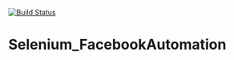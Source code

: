 [![Build Status](https://dev.azure.com/sheetalc818/MyFirst_AzurePipeline/_apis/build/status/sheetalc818.Selenium_FacebookAutomation?branchName=master)](https://dev.azure.com/sheetalc818/MyFirst_AzurePipeline/_build/latest?definitionId=1&branchName=master)
# Selenium_FacebookAutomation
